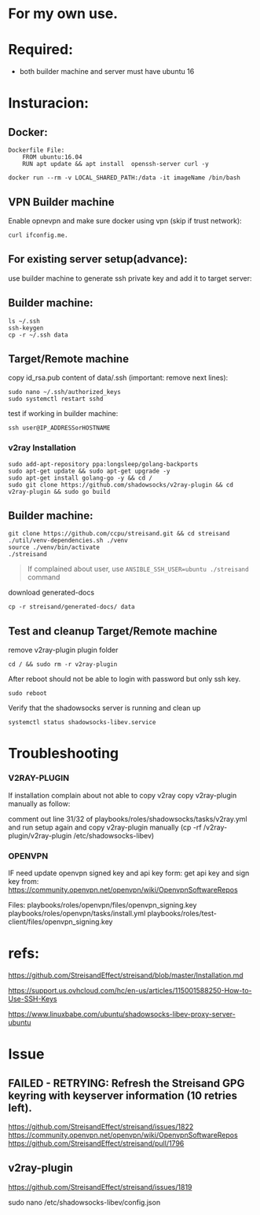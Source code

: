 # For my own use.

# Required:

- both builder machine and server must have ubuntu 16

# Insturacion:

## Docker:

    Dockerfile File:
    	FROM ubuntu:16.04
    	RUN apt update && apt install  openssh-server curl -y

    docker run --rm -v LOCAL_SHARED_PATH:/data -it imageName /bin/bash

## VPN Builder machine

Enable opnevpn and make sure docker using vpn (skip if trust network):

    curl ifconfig.me.

## For existing server setup(advance):

use builder machine to generate ssh private key and add it to target server:

## Builder machine:

    ls ~/.ssh
    ssh-keygen
    cp -r ~/.ssh data

## Target/Remote machine

copy id_rsa.pub content of data/.ssh (important: remove next lines):

    sudo nano ~/.ssh/authorized_keys
    sudo systemctl restart sshd

test if working in builder machine:

    ssh user@IP_ADDRESSorHOSTNAME

### v2ray Installation

    sudo add-apt-repository ppa:longsleep/golang-backports
    sudo apt-get update && sudo apt-get upgrade -y
    sudo apt-get install golang-go -y && cd /
    sudo git clone https://github.com/shadowsocks/v2ray-plugin && cd v2ray-plugin && sudo go build

## Builder machine:

    git clone https://github.com/ccpu/streisand.git && cd streisand
    ./util/venv-dependencies.sh ./venv
    source ./venv/bin/activate
    ./streisand

> If complained about user, use `ANSIBLE_SSH_USER=ubuntu ./streisand` command

download generated-docs

    cp -r streisand/generated-docs/ data

## Test and cleanup Target/Remote machine

remove v2ray-plugin plugin folder

    cd / && sudo rm -r v2ray-plugin

After reboot should not be able to login with password but only ssh key.

    sudo reboot

Verify that the shadowsocks server is running and clean up

    systemctl status shadowsocks-libev.service

# Troubleshooting

### V2RAY-PLUGIN

If installation complain about not able to copy v2ray copy v2ray-plugin manually as follow:

comment out line 31/32 of playbooks/roles/shadowsocks/tasks/v2ray.yml
and run setup again and copy v2ray-plugin manually (cp -rf /v2ray-plugin/v2ray-plugin /etc/shadowsocks-libev)

### OPENVPN

IF need update openvpn signed key and api key form:
get api key and sign key from:
https://community.openvpn.net/openvpn/wiki/OpenvpnSoftwareRepos

Files:
playbooks/roles/openvpn/files/openvpn_signing.key
playbooks/roles/openvpn/tasks/install.yml
playbooks/roles/test-client/files/openvpn_signing.key

# refs:

https://github.com/StreisandEffect/streisand/blob/master/Installation.md

https://support.us.ovhcloud.com/hc/en-us/articles/115001588250-How-to-Use-SSH-Keys

https://www.linuxbabe.com/ubuntu/shadowsocks-libev-proxy-server-ubuntu

# Issue

## FAILED - RETRYING: Refresh the Streisand GPG keyring with keyserver information (10 retries left).

https://github.com/StreisandEffect/streisand/issues/1822
https://community.openvpn.net/openvpn/wiki/OpenvpnSoftwareRepos
https://github.com/StreisandEffect/streisand/pull/1796

## v2ray-plugin

https://github.com/StreisandEffect/streisand/issues/1819

sudo nano /etc/shadowsocks-libev/config.json
